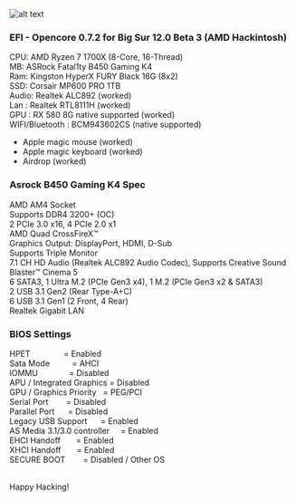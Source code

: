 ![alt text](https://rockdevper.no-ip.org/download/hackintosh_opencore_063.jpg)

### EFI - Opencore 0.7.2 for Big Sur 12.0 Beta 3 (AMD Hackintosh)

CPU: AMD Ryzen 7 1700X (8-Core, 16-Thread)<br />
MB: ASRock Fatal1ty B450 Gaming K4<br />
Ram: Kingston HyperX FURY Black 16G (8x2) <br />
SSD: Corsair MP600 PRO 1TB<br />
Audio: Realtek ALC892 (worked) <br />
Lan : Realtek RTL8111H (worked)<br />
GPU : RX 580 8G native supported (worked)<br />
WIFI/Bluetooth : BCM943602CS (native supported)<br />

- Apple magic mouse (worked)
- Apple magic keyboard (worked)
- Airdrop (worked)

### Asrock B450 Gaming K4 Spec

AMD AM4 Socket <br />
Supports DDR4 3200+ (OC) <br />
2 PCIe 3.0 x16, 4 PCIe 2.0 x1 <br />
AMD Quad CrossFireX™ <br />
Graphics Output: DisplayPort, HDMI, D-Sub <br />
Supports Triple Monitor <br />
7.1 CH HD Audio (Realtek ALC892 Audio Codec), Supports Creative Sound Blaster™ Cinema 5 <br />
6 SATA3, 1 Ultra M.2 (PCIe Gen3 x4), 1 M.2 (PCIe Gen3 x2 & SATA3) <br />
2 USB 3.1 Gen2 (Rear Type-A+C) <br />
6 USB 3.1 Gen1 (2 Front, 4 Rear) <br />
Realtek Gigabit LAN <br />

### BIOS Settings

HPET               = Enabled<br />
Sata Mode          = AHCI<br />
IOMMU              = Disabled<br />
APU / Integrated Graphics = Disabled <br />
GPU / Graphics Priority   = PEG/PCI<br />
Serial Port        = Disabled<br />
Parallel Port      = Disabled<br />
Legacy USB Support      = Enabled<br />
AS Media 3.1/3.0 controller     = Enabled<br />
EHCI Handoff       = Enabled<br />
XHCI Handoff       = Enabled<br />
SECURE BOOT        = Disabled / Other OS<br />

<br />
Happy Hacking!

